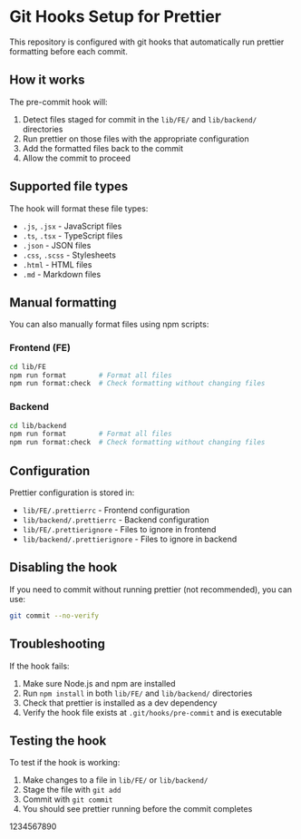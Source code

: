 # Git Hooks Setup for Prettier

This repository is configured with git hooks that automatically run prettier formatting before each commit.

## How it works

The pre-commit hook will:
1. Detect files staged for commit in the `lib/FE/` and `lib/backend/` directories
2. Run prettier on those files with the appropriate configuration
3. Add the formatted files back to the commit
4. Allow the commit to proceed

## Supported file types

The hook will format these file types:
- `.js`, `.jsx` - JavaScript files
- `.ts`, `.tsx` - TypeScript files  
- `.json` - JSON files
- `.css`, `.scss` - Stylesheets
- `.html` - HTML files
- `.md` - Markdown files

## Manual formatting

You can also manually format files using npm scripts:

### Frontend (FE)
```bash
cd lib/FE
npm run format        # Format all files
npm run format:check  # Check formatting without changing files
```

### Backend
```bash
cd lib/backend
npm run format        # Format all files
npm run format:check  # Check formatting without changing files
```

## Configuration

Prettier configuration is stored in:
- `lib/FE/.prettierrc` - Frontend configuration
- `lib/backend/.prettierrc` - Backend configuration
- `lib/FE/.prettierignore` - Files to ignore in frontend
- `lib/backend/.prettierignore` - Files to ignore in backend

## Disabling the hook

If you need to commit without running prettier (not recommended), you can use:
```bash
git commit --no-verify
```

## Troubleshooting

If the hook fails:
1. Make sure Node.js and npm are installed
2. Run `npm install` in both `lib/FE/` and `lib/backend/` directories
3. Check that prettier is installed as a dev dependency
4. Verify the hook file exists at `.git/hooks/pre-commit` and is executable

## Testing the hook

To test if the hook is working:
1. Make changes to a file in `lib/FE/` or `lib/backend/`
2. Stage the file with `git add`
3. Commit with `git commit`
4. You should see prettier running before the commit completes



1234567890
